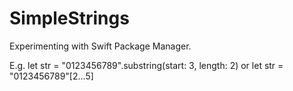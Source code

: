 # SimpleStrings

Experimenting with Swift Package Manager.

E.g.
let str = "0123456789".substring(start: 3, length: 2)
or
let str = "0123456789"[2...5]

